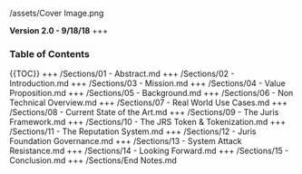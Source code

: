 /assets/Cover Image.png










**Version 2.0 - 9/18/18**
+++

### Table of Contents
{{TOC}}
+++
/Sections/01 - Abstract.md
+++
/Sections/02 - Introduction.md
+++
/Sections/03 - Mission.md
+++
/Sections/04 - Value Proposition.md
+++
/Sections/05 - Background.md
+++
/Sections/06 - Non Technical Overview.md
+++
/Sections/07 - Real World Use Cases.md
+++
/Sections/08 - Current State of the Art.md
+++
/Sections/09 - The Juris Framework.md
+++
/Sections/10 - The JRS Token & Tokenization.md
+++
/Sections/11 - The Reputation System.md
+++
/Sections/12 - Juris Foundation Governance.md
+++
/Sections/13 - System Attack Resistance.md
+++
/Sections/14 - Looking Forward.md
+++
/Sections/15 - Conclusion.md
+++
/Sections/End Notes.md